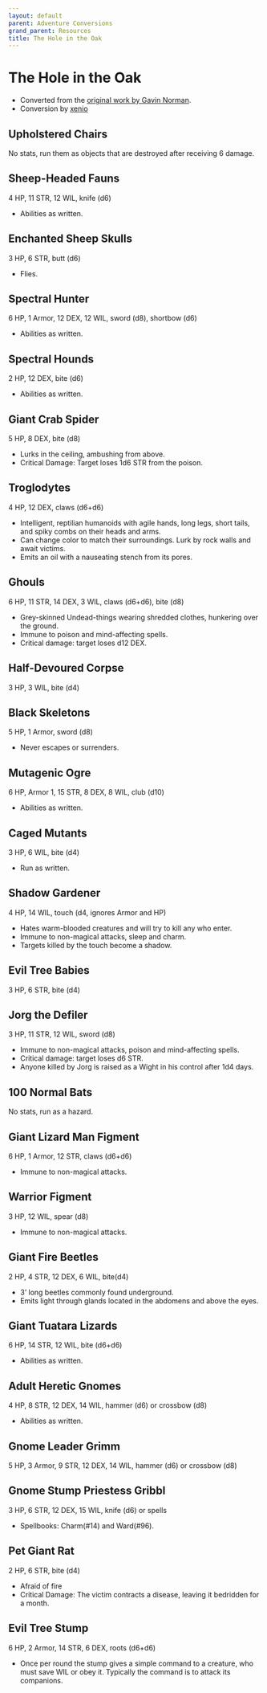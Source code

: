 ```yaml
---
layout: default
parent: Adventure Conversions
grand_parent: Resources
title: The Hole in the Oak
---
```


# The Hole in the Oak

- Converted from the [original work by Gavin Norman](https://necroticgnome.com/collections/adventures/products/the-hole-in-the-oak).
- Conversion by [xenio](https://xenioinabottle.blogspot.com)

## Upholstered Chairs
No stats, run them as objects that are destroyed after receiving 6 damage.

## Sheep-Headed Fauns
4 HP, 11 STR, 12 WIL, knife (d6)
- Abilities as written.

## Enchanted Sheep Skulls
3 HP, 6 STR, butt (d6)
- Flies.

## Spectral Hunter
6 HP, 1 Armor, 12 DEX, 12 WIL, sword (d8), shortbow (d6)
- Abilities as written.

## Spectral Hounds
 2 HP, 12 DEX, bite (d6)
- Abilities as written.

## Giant Crab Spider
5 HP, 8 DEX, bite (d8)
- Lurks in the ceiling, ambushing from above.
- Critical Damage: Target loses 1d6 STR from the poison.

## Troglodytes
4 HP, 12 DEX, claws (d6+d6)
- Intelligent, reptilian humanoids with agile hands, long legs, short tails, and spiky combs on their heads and arms.
- Can change color to match their surroundings. Lurk by rock walls and await victims.
- Emits an oil with a nauseating stench from its pores.

## Ghouls
6 HP, 11 STR, 14 DEX, 3 WIL, claws (d6+d6), bite (d8)
- Grey-skinned Undead-things wearing shredded clothes, hunkering over the ground.
- Immune to poison and mind-affecting spells.
- Critical damage: target loses d12 DEX.

## Half-Devoured Corpse
3 HP, 3 WIL, bite (d4)

## Black Skeletons
5 HP, 1 Armor, sword (d8)
- Never escapes or surrenders.

## Mutagenic Ogre
6 HP, Armor 1, 15 STR, 8 DEX, 8 WIL, club (d10)
- Abilities as written.

## Caged Mutants
3 HP, 6 WIL, bite (d4)
- Run as written.

## Shadow Gardener
4 HP, 14 WIL, touch (d4, ignores Armor and HP)
- Hates warm-blooded creatures and will try to kill any who enter.
- Immune to non-magical attacks, sleep and charm.
- Targets killed by the touch become a shadow.

## Evil Tree Babies
3 HP, 6 STR, bite (d4)

## Jorg the Defiler
3 HP, 11 STR, 12 WIL, sword (d8)
- Immune to non-magical attacks, poison and mind-affecting spells.
- Critical damage: target loses d6 STR.
- Anyone killed by Jorg is raised as a Wight in his control after 1d4 days.

## 100 Normal Bats
No stats, run as a hazard.

## Giant Lizard Man Figment
6 HP, 1 Armor, 12 STR, claws (d6+d6)
- Immune to non-magical attacks.

## Warrior Figment
3 HP, 12 WIL, spear (d8)
- Immune to non-magical attacks.

## Giant Fire Beetles
2 HP, 4 STR, 12 DEX, 6 WIL, bite(d4)
- 3’ long beetles commonly found underground.
- Emits light through glands located in the abdomens and above the eyes.

## Giant Tuatara Lizards
6 HP, 14 STR, 12 WIL, bite (d6+d6)
- Abilities as written.

## Adult Heretic Gnomes
4 HP, 8 STR, 12 DEX, 14 WIL, hammer (d6) or crossbow (d8)
- Abilities as written.

## Gnome Leader Grimm
5 HP, 3 Armor, 9 STR, 12 DEX, 14 WIL, hammer (d6) or crossbow (d8)

## Gnome Stump Priestess Gribbl
3 HP, 6 STR, 12 DEX, 15 WIL, knife (d6) or spells
- Spellbooks: Charm(#14) and Ward(#96).

## Pet Giant Rat
2 HP, 6 STR, bite (d4)
- Afraid of fire
- Critical Damage: The victim contracts a disease, leaving it bedridden for a month.

## Evil Tree Stump
6 HP, 2 Armor, 14 STR, 6 DEX, roots (d6+d6)
- Once per round the stump gives a simple command to a creature, who must save WIL or obey it. Typically the command is to attack its companions.
